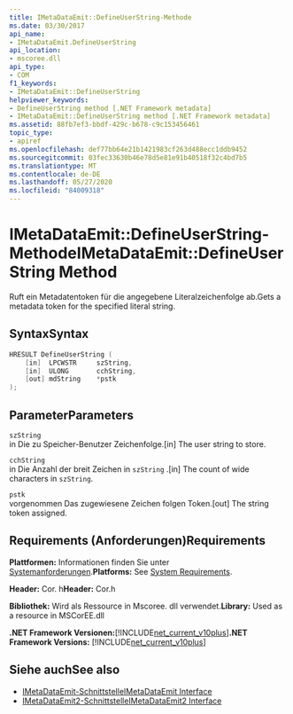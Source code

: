 ```yaml
---
title: IMetaDataEmit::DefineUserString-Methode
ms.date: 03/30/2017
api_name:
- IMetaDataEmit.DefineUserString
api_location:
- mscoree.dll
api_type:
- COM
f1_keywords:
- IMetaDataEmit::DefineUserString
helpviewer_keywords:
- DefineUserString method [.NET Framework metadata]
- IMetaDataEmit::DefineUserString method [.NET Framework metadata]
ms.assetid: 88fb7ef3-bbdf-429c-b678-c9c153456461
topic_type:
- apiref
ms.openlocfilehash: def77bb64e21b1421983cf263d488ecc1ddb9452
ms.sourcegitcommit: 03fec33630b46e78d5e81e91b40518f32c4bd7b5
ms.translationtype: MT
ms.contentlocale: de-DE
ms.lasthandoff: 05/27/2020
ms.locfileid: "84009318"
---
```

# <a name="imetadataemitdefineuserstring-method"></a><span data-ttu-id="57690-102">IMetaDataEmit::DefineUserString-Methode</span><span class="sxs-lookup"><span data-stu-id="57690-102">IMetaDataEmit::DefineUserString Method</span></span>
<span data-ttu-id="57690-103">Ruft ein Metadatentoken für die angegebene Literalzeichenfolge ab.</span><span class="sxs-lookup"><span data-stu-id="57690-103">Gets a metadata token for the specified literal string.</span></span>  
  
## <a name="syntax"></a><span data-ttu-id="57690-104">Syntax</span><span class="sxs-lookup"><span data-stu-id="57690-104">Syntax</span></span>  
  
```cpp  
HRESULT DefineUserString (
    [in]  LPCWSTR     szString,
    [in]  ULONG       cchString,
    [out] mdString    *pstk
);  
```  
  
## <a name="parameters"></a><span data-ttu-id="57690-105">Parameter</span><span class="sxs-lookup"><span data-stu-id="57690-105">Parameters</span></span>  
 `szString`  
 <span data-ttu-id="57690-106">in Die zu Speicher-Benutzer Zeichenfolge.</span><span class="sxs-lookup"><span data-stu-id="57690-106">[in] The user string to store.</span></span>  
  
 `cchString`  
 <span data-ttu-id="57690-107">in Die Anzahl der breit Zeichen in `szString` .</span><span class="sxs-lookup"><span data-stu-id="57690-107">[in] The count of wide characters in `szString`.</span></span>  
  
 `pstk`  
 <span data-ttu-id="57690-108">vorgenommen Das zugewiesene Zeichen folgen Token.</span><span class="sxs-lookup"><span data-stu-id="57690-108">[out] The string token assigned.</span></span>  
  
## <a name="requirements"></a><span data-ttu-id="57690-109">Requirements (Anforderungen)</span><span class="sxs-lookup"><span data-stu-id="57690-109">Requirements</span></span>  
 <span data-ttu-id="57690-110">**Plattformen:** Informationen finden Sie unter [Systemanforderungen](../../get-started/system-requirements.md).</span><span class="sxs-lookup"><span data-stu-id="57690-110">**Platforms:** See [System Requirements](../../get-started/system-requirements.md).</span></span>  
  
 <span data-ttu-id="57690-111">**Header:** Cor. h</span><span class="sxs-lookup"><span data-stu-id="57690-111">**Header:** Cor.h</span></span>  
  
 <span data-ttu-id="57690-112">**Bibliothek:** Wird als Ressource in Mscoree. dll verwendet.</span><span class="sxs-lookup"><span data-stu-id="57690-112">**Library:** Used as a resource in MSCorEE.dll</span></span>  
  
 <span data-ttu-id="57690-113">**.NET Framework Versionen:**[!INCLUDE[net_current_v10plus](../../../../includes/net-current-v10plus-md.md)]</span><span class="sxs-lookup"><span data-stu-id="57690-113">**.NET Framework Versions:** [!INCLUDE[net_current_v10plus](../../../../includes/net-current-v10plus-md.md)]</span></span>  
  
## <a name="see-also"></a><span data-ttu-id="57690-114">Siehe auch</span><span class="sxs-lookup"><span data-stu-id="57690-114">See also</span></span>

- [<span data-ttu-id="57690-115">IMetaDataEmit-Schnittstelle</span><span class="sxs-lookup"><span data-stu-id="57690-115">IMetaDataEmit Interface</span></span>](imetadataemit-interface.md)
- [<span data-ttu-id="57690-116">IMetaDataEmit2-Schnittstelle</span><span class="sxs-lookup"><span data-stu-id="57690-116">IMetaDataEmit2 Interface</span></span>](imetadataemit2-interface.md)
